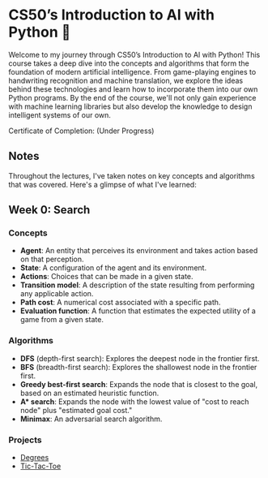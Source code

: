 # CS50’s Introduction to AI with Python 🚀

Welcome to my journey through CS50’s Introduction to AI with Python! This course takes a deep dive into the concepts and algorithms that form the foundation of modern artificial intelligence. From game-playing engines to handwriting recognition and machine translation, we explore the ideas behind these technologies and learn how to incorporate them into our own Python programs. By the end of the course, we'll not only gain experience with machine learning libraries but also develop the knowledge to design intelligent systems of our own.

Certificate of Completion: (Under Progress)

## Notes

Throughout the lectures, I've taken notes on key concepts and algorithms that was covered. Here's a glimpse of what I've learned:

## Week 0: Search

### Concepts
- **Agent**: An entity that perceives its environment and takes action based on that perception.
- **State**: A configuration of the agent and its environment.
- **Actions**: Choices that can be made in a given state.
- **Transition model**: A description of the state resulting from performing any applicable action.
- **Path cost**: A numerical cost associated with a specific path.
- **Evaluation function**: A function that estimates the expected utility of a game from a given state.

### Algorithms
- **DFS** (depth-first search): Explores the deepest node in the frontier first.
- **BFS** (breadth-first search): Explores the shallowest node in the frontier first.
- **Greedy best-first search**: Expands the node that is closest to the goal, based on an estimated heuristic function.
- **A\* search**: Expands the node with the lowest value of "cost to reach node" plus "estimated goal cost."
- **Minimax**: An adversarial search algorithm.

### Projects
- [Degrees](https://github.com/shaileshsaravanan/ai50/tree/master/degrees)
- [Tic-Tac-Toe](https://github.com/nahueespinosa/ai50/tree/master/tictactoe)
